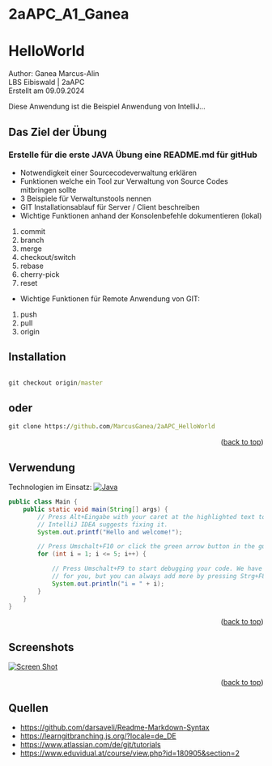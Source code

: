 # 2aAPC_A1_Ganea
<a name="readme-top"></a>
# HelloWorld
Author: Ganea Marcus-Alin <br>
LBS Eibiswald | 2aAPC <br>
Erstellt am 09.09.2024

Diese Anwendung ist die Beispiel Anwendung von IntelliJ...<br>

## Das Ziel der Übung
### Erstelle für die erste JAVA Übung eine README.md für gitHub

* Notwendigkeit einer Sourcecodeverwaltung erklären
* Funktionen welche ein Tool zur Verwaltung von Source Codes mitbringen sollte
* 3 Beispiele für Verwaltunstools nennen
* GIT Installationsablauf für Server / Client beschreiben
* Wichtige Funktionen anhand der Konsolenbefehle dokumentieren (lokal)
1. commit
2. branch
3. merge
4. checkout/switch
5. rebase
6. cherry-pick
7. reset
* Wichtige Funktionen für Remote Anwendung von GIT: 

1. push
2. pull
3. origin 

## Installation

```cmd

git checkout origin/master
```
## oder
```cmd
git clone https://github.com/MarcusGanea/2aAPC_HelloWorld

```
<p align="right">(<a href="#readme-top">back to top</a>)</p>

## Verwendung
Technologien im Einsatz:
[![Java][java.com]][java-url]

```java
public class Main {
    public static void main(String[] args) {
        // Press Alt+Eingabe with your caret at the highlighted text to see how
        // IntelliJ IDEA suggests fixing it.
        System.out.printf("Hello and welcome!");

        // Press Umschalt+F10 or click the green arrow button in the gutter to run the code.
        for (int i = 1; i <= 5; i++) {

            // Press Umschalt+F9 to start debugging your code. We have set one breakpoint
            // for you, but you can always add more by pressing Strg+F8.
            System.out.println("i = " + i);
        }
    }
}

```
<p align="right">(<a href="#readme-top">back to top</a>)</p>

## Screenshots

[![Screen Shot][product-screenshot]](Screen.png)

<p align="right">(<a href="#readme-top">back to top</a>)</p>


<!-- MARKDOWN LINKS & IMAGES -->
<!-- https://www.markdownguide.org/basic-syntax/#reference-style-links -->
[java.com]: https://img.shields.io/badge/Java-ED8B00?style=for-the-badge&logo=openjdk&logoColor=white
[java-url]: https://www.java.com/de/
[product-screenshot]: Screen.png

## Quellen

* https://github.com/darsaveli/Readme-Markdown-Syntax
* https://learngitbranching.js.org/?locale=de_DE
* https://www.atlassian.com/de/git/tutorials
* https://www.eduvidual.at/course/view.php?id=180905&section=2

